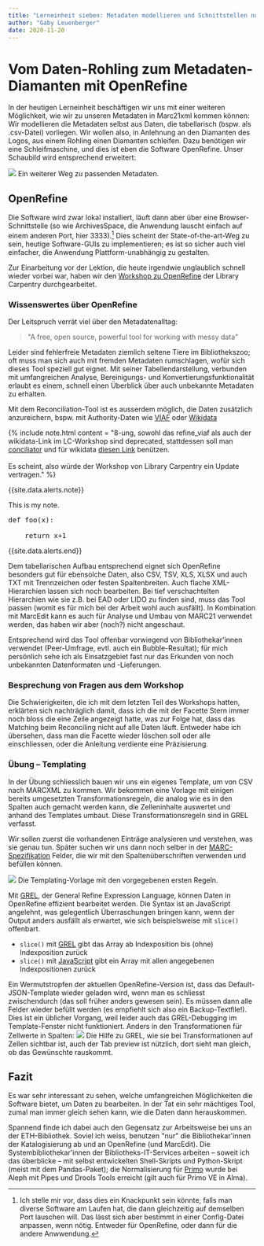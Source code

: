```yaml
---
title: "Lerneinheit sieben: Metadaten modellieren und Schnittstellen nutzen (2/2)"
author: "Gaby Leuenberger"
date: 2020-11-20
---
```

# Vom Daten-Rohling zum Metadaten-Diamanten mit OpenRefine
In der heutigen Lerneinheit beschäftigen wir uns mit einer weiteren Möglichkeit, wie wir zu unseren Metadaten in Marc21xml kommen können: Wir modellieren die Metadaten selbst aus Daten, die tabellarisch (bspw. als .csv-Datei) vorliegen. Wir wollen also, in Anlehnung an den Diamanten des Logos, aus einem Rohling einen Diamanten schleifen. Dazu benötigen wir eine Schleifmaschine, und dies ist eben die Software OpenRefine. Unser Schaubild wird entsprechend erweitert:

![](https://pad.gwdg.de/uploads/upload_3397b1411b4205df59374eff374e81a8.png)
Ein weiterer Weg zu passenden Metadaten.

## OpenRefine
Die Software wird zwar lokal installiert, läuft dann aber über eine Browser-Schnittstelle (so wie ArchivesSpace, die Anwendung lauscht einfach auf einem anderen Port, hier 3333).[^1] Dies scheint der State-of-the-art-Weg zu sein, heutige Software-GUIs zu implementieren; es ist so sicher auch viel einfacher, die Anwendung Plattform-unabhängig zu gestalten.

Zur Einarbeitung vor der Lektion, die heute irgendwie unglaublich schnell wieder vorbei war, haben wir den [Workshop zu OpenRefine](https://librarycarpentry.org/lc-open-refine/) der Library Carpentry durchgearbeitet.

### Wissenswertes über OpenRefine
Der Leitspruch verrät viel über den Metadatenalltag:
>  "A free, open source, powerful tool for working with messy data"

Leider sind fehlerfreie Metadaten ziemlich seltene Tiere im Bibliothekszoo; oft muss man sich auch mit fremden Metadaten rumschlagen, wofür sich dieses Tool speziell gut eignet. Mit seiner Tabellendarstellung, verbunden mit umfangreichen Analyse, Bereinigungs- und Konvertierungsfunktionalität erlaubt es einem, schnell einen Überblick über auch unbekannte Metadaten zu erhalten.

Mit dem Reconciliation-Tool ist es ausserdem möglich, die Daten zusätzlich anzureichern, bspw. mit Authority-Daten wie [VIAF](https://github.com/codeforkjeff/refine_viaf) oder [Wikidata](https://wdreconcile.toolforge.org/)

{% include note.html content = "8-ung, sowohl das refine_viaf als auch der wikidata-Link im LC-Workshop sind deprecated, stattdessen soll man [conciliator](https://github.com/codeforkjeff/conciliator) und für wikidata [diesen Link](https://wikidata.reconci.link/) benützen.<br/>
<br/>
Es scheint, also würde der Workshop von Library Carpentry ein Update vertragen."
%}

{{site.data.alerts.note}}
<p>This is my note.</p>
<pre>
def foo(x):<br>
&nbsp;&nbsp;&nbsp;&nbsp;return x+1
</pre>
{{site.data.alerts.end}}

Dem tabellarischen Aufbau entsprechend eignet sich OpenRefine besonders gut für ebensolche Daten, also CSV, TSV, XLS, XLSX und auch TXT mit Trennzeichen oder festen Spaltenbreiten. Auch flache XML-Hierarchien lassen sich noch bearbeiten. Bei tief verschachtelten Hierarchien wie sie z.B. bei EAD oder LIDO zu finden sind, muss das Tool passen (womit es für mich bei der Arbeit wohl auch ausfällt). In Kombination mit MarcEdit kann es auch für Analyse und Umbau von MARC21 verwendet werden, das haben wir aber (noch?) nicht angeschaut.

Entsprechend wird das Tool offenbar vorwiegend von Bibliothekar'innen verwendet (Peer-Umfrage, evtl. auch ein Bubble-Resultat); für mich persönlich sehe ich als Einsatzgebiet fast nur das Erkunden von noch unbekannten Datenformaten und -Lieferungen.

### Besprechung von Fragen aus dem Workshop

Die Schwierigkeiten, die ich mit dem letzten Teil des Workshops hatten, erklärten sich nachträglich damit, dass ich die mit der Facette Stern immer noch bloss die eine Zeile angezeigt hatte, was zur Folge hat, dass das Matching beim Reconciling nicht auf alle Daten läuft. Entweder habe ich übersehen, dass man die Facette wieder löschen soll oder alle einschliessen, oder die Anleitung verdiente eine Präzisierung.

### Übung &ndash; Templating

In der Übung schliesslich bauen wir uns ein eigenes Template, um von CSV nach MARCXML zu kommen. Wir bekommen eine Vorlage mit einigen bereits umgesetzten Transformationsregeln, die analog wie es in den Spalten auch gemacht werden kann, die Zelleninhalte auswertet und anhand des Templates umbaut. Diese Transformationsregeln sind in GREL verfasst.

Wir sollen zuerst die vorhandenen Einträge analysieren und verstehen, was sie genau tun. Später suchen wir uns dann noch selber in der [MARC-Spezifikation](https://www.loc.gov/marc/specifications/) Felder, die wir mit den Spaltenüberschriften verwenden und befüllen können.

![]({{site.baseurl}}/assets/openrefine_templating.png)
Die Templating-Vorlage mit den vorgegebenen ersten Regeln.

Mit [GREL](https://github.com/OpenRefine/OpenRefine/wiki/General-Refine-Expression-Language), der General Refine Expression Language, können Daten in OpenRefine effizient bearbeitet werden. Die Syntax ist an JavaScript angelehnt, was gelegentlich Überraschungen bringen kann, wenn der Output anders ausfällt als erwartet, wie sich beispielsweise mit `slice()` offenbart.
* `slice()` mit [GREL](https://github.com/OpenRefine/OpenRefine/wiki/GREL-Array-Functions#slicearray-a-number-from-optional-number-to) gibt das Array ab Indexposition bis (ohne) Indexposition zurück
* `slice()` mit [JavaScript](https://www.w3schools.com/jsref/jsref_slice_array.asp) gibt ein Array mit allen angegebenen Indexpositionen zurück

Ein Wermutstropfen der aktuellen OpenRefine-Version ist, dass das Default-JSON-Template wieder geladen wird, wenn man es schliesst zwischendurch (das soll früher anders gewesen sein). Es müssen dann alle Felder wieder befüllt werden (es empfiehlt sich also ein Backup-Textfile!). Dies ist ein üblicher Vorgang, weil leider auch das GREL-Debugging im Template-Fenster nicht funktioniert. Anders in den Transformationen für Zellwerte in Spalten:
![]({{site.baseurl}}//assets/GREL-help.png)
Die Hilfe zu GREL, wie sie bei Transformationen auf Zellen sichtbar ist, auch der Tab preview ist nützlich, dort sieht man gleich, ob das Gewünschte rauskommt.

## Fazit
Es war sehr interessant zu sehen, welche umfangreichen Möglichkeiten die Software bietet, um Daten zu bearbeiten. In der Tat ein sehr mächtiges Tool, zumal man immer gleich sehen kann, wie die Daten dann herauskommen.

Spannend finde ich dabei auch den Gegensatz zur Arbeitsweise bei uns an der ETH-Bibliothek. Soviel ich weiss, benutzen "nur" die Bibliothekar'innen der Katalogisierung ab und an OpenRefine (und MarcEdit). Die Systembibliothekar'innen der Bibliotheks-IT-Services arbeiten &ndash; soweit ich das überblicke &ndash; mit selbst entwickelten Shell-Skripts und Python-Skript (meist mit dem Pandas-Paket); die Normalisierung für [Primo](https://knowledge.exlibrisgroup.com/Primo/Product_Documentation/020Primo_VE/Primo_VE_%28English%29/050Display_Configuration/Configuring_Normalization_Rules_for_Display_and_Local_Fields) wurde bei Aleph mit Pipes und Drools Tools erreicht (gilt auch für Primo VE in Alma).



[^1]: Ich stelle mir vor, dass dies ein Knackpunkt sein könnte, falls man diverse Software am Laufen hat, die dann gleichzeitig auf demselben Port lauschen will. Das lässt sich aber bestimmt in einer Config-Datei anpassen, wenn nötig. Entweder für OpenRefine, oder dann für die andere Anwwendung.
